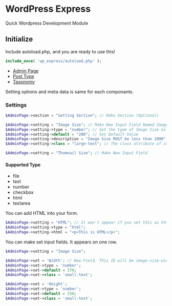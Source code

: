 # WordPress Express
Quick Wordpress Development Module

## Initialize
Include autoload.php, and you are ready to use this!
```php
include_once( 'wp_express/autoload.php' );
```

* [Admin Page](https://github.com/sujin2f/wp_express/blob/master/AdminPage.md)
* [Post Type](https://github.com/sujin2f/wp_express/blob/master/PostType.md)
* [Taxonomy](https://github.com/sujin2f/wp_express/blob/master/Taxonomy.md)

Setting options and meta data is same for each componants.

### Settings
```php
$AdminPage->section = "Setting Section"; // Make Section (Optional)

$AdminPage->setting = "Image Size"; // Make New Input Field Named Image Size. It has to be unique within a page. ( Default : text )
$AdminPage->setting->type = "number"; // Set the type of Image Size as number
$AdminPage->setting->default = "200"; // Set Default Value
$AdminPage->setting->description = "Image Size MUST be less than 1000";
$AdminPage->setting->class = "large-text"; // The class attribute of input tag ( Default : regular-text )

$AdminPage->setting = "Thumnail Size"; // Make New Input Field
```

#### Supported Type
* file
* text
* number
* checkbox
* html
* textarea

You can add HTML into your form.
```php
$AdminPage->setting = "HTML"; // It won't appear if you set this as html type
$AdminPage->setting->type = "html";
$AdminPage->setting->html = "<p>This is HTML</p>";
```

You can make set input fields. It appears on one row.
```php
$AdminPage->setting = "Image Size";

$AdminPage->set = 'Width'; // New Field. This ID will be image-size-width.
$AdminPage->set->type = 'number';
$AdminPage->set->default = 370;
$AdminPage->set->class = 'small-text';

$AdminPage->set = 'Height';
$AdminPage->set->type = 'number';
$AdminPage->set->default = 250;
$AdminPage->set->class = 'small-text';
```
